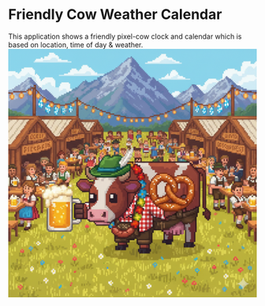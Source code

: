 # Friendly Cow Weather Calendar
This application shows a friendly pixel-cow clock and calendar which is based on location, time of day & weather.
![alt text](public/images/oktoberfest_cow.png)